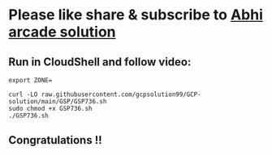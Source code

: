 # Please like share & subscribe to [Abhi arcade solution](http://www.youtube.com/@Abhi_Arcade_Solution)

## Run in CloudShell and follow video:

```
export ZONE=
```

```
curl -LO raw.githubusercontent.com/gcpsolution99/GCP-solution/main/GSP/GSP736.sh
sudo chmod +x GSP736.sh
./GSP736.sh
```

## Congratulations !!
